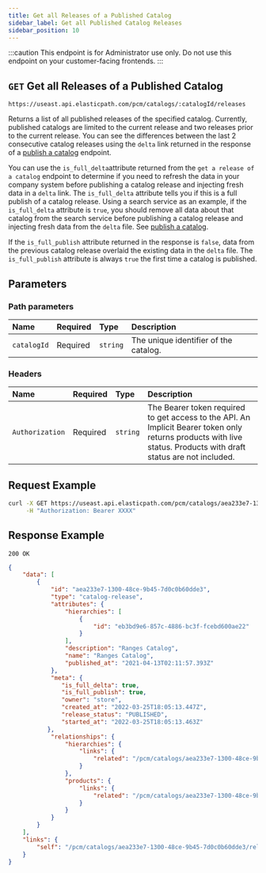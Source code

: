 ```yaml
---
title: Get all Releases of a Published Catalog
sidebar_label: Get all Published Catalog Releases
sidebar_position: 10
---
```


:::caution
This endpoint is for Administrator use only. Do not use this endpoint on your customer-facing frontends.
:::

## `GET` Get all Releases of a Published Catalog

```http
https://useast.api.elasticpath.com/pcm/catalogs/:catalogId/releases
```

Returns a list of all published releases of the specified catalog. Currently, published catalogs are limited to the current release and two releases prior to the current release. You can see the differences between the last 2 consecutive catalog releases using the `delta` link returned in the response of a [publish a catalog](/docs/pxm/catalogs/catalog-release-admin/publish-a-catalog) endpoint.

You can use the `is_full_delta`attribute returned from the `get a release of a catalog` endpoint to determine if you need to refresh the data in your company system before publishing a catalog release and injecting fresh data in a `delta` link. The `is_full_delta` attribute tells you if this is a full publish of a catalog release. Using a search service as an example, if the `is_full_delta` attribute is `true`, you should remove all data about that catalog from the search service before publishing a catalog release and injecting fresh data from the `delta` file. See [publish a catalog](/docs/pxm/catalogs/catalog-release-admin/publish-a-catalog).

If the `is_full_publish` attribute returned in the response is `false`, data from the previous catalog release overlaid the existing data in the `delta` file. The `is_full_publish` attribute is always `true` the first time a catalog is published.

## Parameters

### Path parameters

 | Name | Required | Type | Description |
 | :--- | :--- | :--- | :--- |
 | `catalogId` | Required | `string` | The unique identifier of the catalog. |

### Headers

| Name | Required | Type | Description |
| :--- | :--- | :--- | :--- |
| `Authorization` | Required | `string` | The Bearer token required to get access to the API. An Implicit Bearer token only returns products with live status. Products with draft status are not included. |

## Request Example

```bash
curl -X GET https://useast.api.elasticpath.com/pcm/catalogs/aea233e7-1300-48ce-9b45-7d0c0b60dde3/releases \
     -H "Authorization: Bearer XXXX"
```

## Response Example

`200 OK`

```json
{
    "data": [
        {
            "id": "aea233e7-1300-48ce-9b45-7d0c0b60dde3",
            "type": "catalog-release",
            "attributes": {
                "hierarchies": [
                    {
                        "id": "eb3bd9e6-857c-4886-bc3f-fcebd600ae22"
                    }
                ],
                "description": "Ranges Catalog",
                "name": "Ranges Catalog",
                "published_at": "2021-04-13T02:11:57.393Z"
            },
            "meta": {
               "is_full_delta": true,
               "is_full_publish": true,
               "owner": "store",
               "created_at": "2022-03-25T18:05:13.447Z",
               "release_status": "PUBLISHED",
               "started_at": "2022-03-25T18:05:13.463Z"
           },
            "relationships": {
                "hierarchies": {
                    "links": {
                        "related": "/pcm/catalogs/aea233e7-1300-48ce-9b45-7d0c0b60dde3/releases/aea233e7-1300-48ce-9b45-7d0c0b60dde3/hierarchies"
                    }
                },
                "products": {
                    "links": {
                        "related": "/pcm/catalogs/aea233e7-1300-48ce-9b45-7d0c0b60dde3/releases/aea233e7-1300-48ce-9b45-7d0c0b60dde3/products"
                    }
                }
            }
        }
    ],
    "links": {
        "self": "/pcm/catalogs/aea233e7-1300-48ce-9b45-7d0c0b60dde3/releases"
    }
}
```
